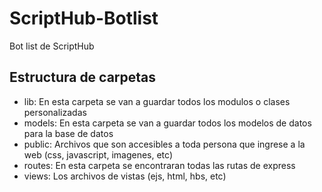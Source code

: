 # ScriptHub-Botlist
Bot list de ScriptHub

## Estructura de carpetas

- lib: En esta carpeta se van a guardar todos los modulos o clases personalizadas
- models: En esta carpeta se van a guardar todos los modelos de datos para la base de datos
- public: Archivos que son accesibles a toda persona que ingrese a la web (css, javascript, imagenes, etc)
- routes: En esta carpeta se encontraran todas las rutas de express
- views: Los archivos de vistas (ejs, html, hbs, etc)